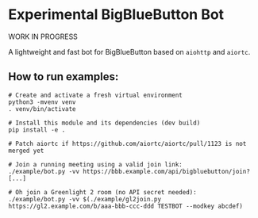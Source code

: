 # Experimental BigBlueButton Bot

WORK IN PROGRESS

A lightweight and fast bot for BigBlueButton based on `aiohttp` and `aiortc`.

## How to run examples:

```shell
# Create and activate a fresh virtual environment
python3 -mvenv venv
. venv/bin/activate

# Install this module and its dependencies (dev build)
pip install -e .

# Patch aiortc if https://github.com/aiortc/aiortc/pull/1123 is not merged yet

# Join a running meeting using a valid join link:
./example/bot.py -vv https://bbb.example.com/api/bigbluebutton/join?[...]

# Oh join a Greenlight 2 room (no API secret needed):
./example/bot.py -vv $(./example/gl2join.py https://gl2.example.com/b/aaa-bbb-ccc-ddd TESTBOT --modkey abcdef)
```